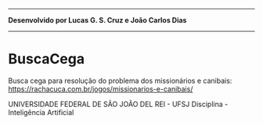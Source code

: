 ********************************************************
**Desenvolvido por Lucas G. S. Cruz e João Carlos Dias**
********************************************************
# BuscaCega
Busca cega para resolução do problema dos missionários e canibais:  
https://rachacuca.com.br/jogos/missionarios-e-canibais/


UNIVERSIDADE FEDERAL DE SÃO JOÃO DEL REI - UFSJ
	Disciplina - Inteligência Artificial
